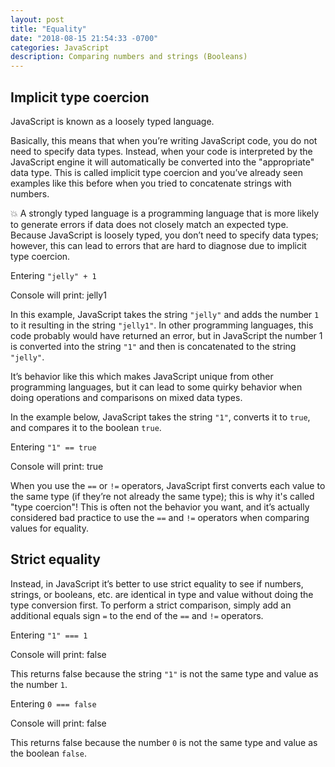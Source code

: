 ```yaml
---
layout: post
title: "Equality"
date: "2018-08-15 21:54:33 -0700"
categories: JavaScript
description: Comparing numbers and strings (Booleans)
---
```


## Implicit type coercion

JavaScript is known as a loosely typed language.

Basically, this means that when you’re writing JavaScript code, you do not need to specify data types. Instead, when your code is interpreted by the JavaScript engine it will automatically be converted into the "appropriate" data type. This is called implicit type coercion and you’ve already seen examples like this before when you tried to concatenate strings with numbers.

💥 A strongly typed language is a programming language that is more likely to generate errors if data does not closely match an expected type. Because JavaScript is loosely typed, you don’t need to specify data types; however, this can lead to errors that are hard to diagnose due to implicit type coercion.

Entering `"jelly" + 1`

Console will print: jelly1

In this example, JavaScript takes the string `"jelly"` and adds the number `1` to it resulting in the string `"jelly1"`. In other programming languages, this code probably would have returned an error, but in JavaScript the number 1 is converted into the string `"1"` and then is concatenated to the string `"jelly"`.

It’s behavior like this which makes JavaScript unique from other programming languages, but it can lead to some quirky behavior when doing operations and comparisons on mixed data types.

In the example below, JavaScript takes the string `"1"`, converts it to `true`, and compares it to the boolean `true`.

Entering `"1" == true`

Console will print: true

When you use the `==` or `!=` operators, JavaScript first converts each value to the same type (if they’re not already the same type); this is why it's called "type coercion"! This is often not the behavior you want, and it’s actually considered bad practice to use the `==` and `!=` operators when comparing values for equality.

## Strict equality

Instead, in JavaScript it’s better to use strict equality to see if numbers, strings, or booleans, etc. are identical in type and value without doing the type conversion first. To perform a strict comparison, simply add an additional equals sign `=` to the end of the `==` and `!=` operators.

Entering `"1" === 1`

Console will print: false

This returns false because the string `"1"` is not the same type and value as the number `1`.

Entering `0 === false`

Console will print: false

This returns false because the number `0` is not the same type and value as the boolean `false`.

